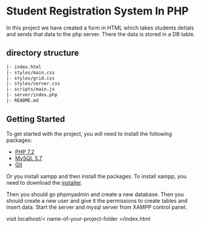 # Student Registration System In PHP

In this project we have created a form in HTML which takes students detials and sends that data to the php server. There the data is stored in a DB table.

## directory structure

```bash
|- index.html
|- styles/main.css
|- styles/grid.css
|- styles/server.css
|- scripts/main.js
|- server/index.php
|- README.md
```

## Getting Started

To get started with the project, you will need to install the following packages:

* [PHP 7.2](https://www.php.net/downloads.php)
* [MySQL 5.7](https://www.mysql.com/downloads/)
* [Git](https://git-scm.com/downloads)

Or you install xampp and then install the packages. To install xampp, you need to download the [installer](https://www.apachefriends.org/xampp-files/7.2.0/xampp-win32-1.8.0-0-VC15-installer.exe).

Then you should go phpmyadmin and create a new database. Then you should create a new user and give it the permissions to create tables and insert data.
Start the server and mysql server from XAMPP control panel.

visit localhost/< name-of-your-project-folder >/index.html
